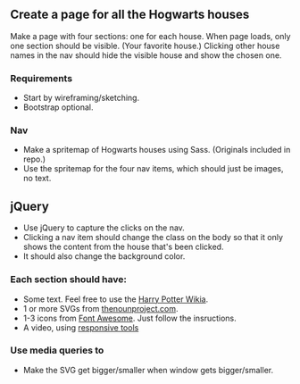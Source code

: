## Create a page for all the Hogwarts houses

Make a page with four sections: one for each house. When page loads, only one section should be visible. (Your favorite house.) Clicking other house names in the nav should hide the visible house and show the chosen one.

### Requirements

* Start by wireframing/sketching.
* Bootstrap optional.

### Nav

* Make a spritemap of Hogwarts houses using Sass. (Originals included in repo.)
* Use the spritemap for the four nav items, which should just be images, no text.
 
## jQuery

* Use jQuery to capture the clicks on the nav. 
* Clicking a nav item should change the class on the body so that it only shows the content from the house that's been clicked.
* It should also change the background color.

### Each section should have:

* Some text. Feel free to use the [Harry Potter Wikia](http://harrypotter.wikia.com/wiki/Hogwarts_Houses).
* 1 or more SVGs from [thenounproject.com](thenounproject.com).
* 1-3 icons from [Font Awesome](http://fortawesome.github.io/Font-Awesome/). Just follow the insructions.
* A video, using [responsive tools](http://css-tricks.com/rundown-of-handling-flexible-media/)

### Use media queries to

* Make the SVG get bigger/smaller when window gets bigger/smaller.
